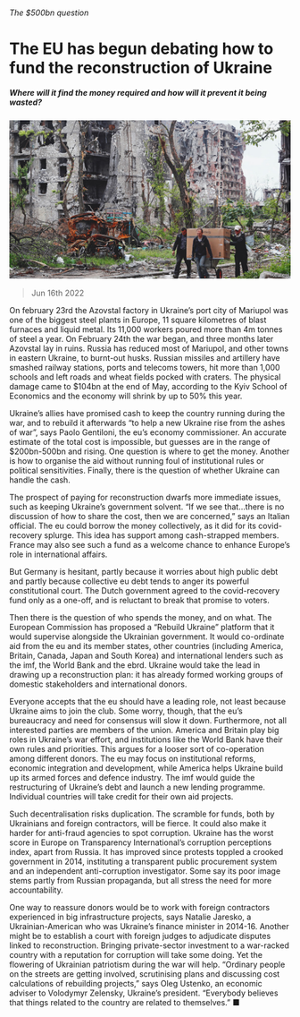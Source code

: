 ###### The $500bn question

# The EU has begun debating how to fund the reconstruction of Ukraine 

##### Where will it find the money required and how will it prevent it being wasted? 

![image](images/20220618_EUP002.jpg) 

> Jun 16th 2022 

On february 23rd the Azovstal factory in Ukraine’s port city of Mariupol was one of the biggest steel plants in Europe, 11 square kilometres of blast furnaces and liquid metal. Its 11,000 workers poured more than 4m tonnes of steel a year. On February 24th the war began, and three months later Azovstal lay in ruins. Russia has reduced most of Mariupol, and other towns in eastern Ukraine, to burnt-out husks. Russian missiles and artillery have smashed railway stations, ports and telecoms towers, hit more than 1,000 schools and left roads and wheat fields pocked with craters. The physical damage came to $104bn at the end of May, according to the Kyiv School of Economics and the economy will shrink by up to 50% this year. 

Ukraine’s allies have promised cash to keep the country running during the war, and to rebuild it afterwards “to help a new Ukraine rise from the ashes of war”, says Paolo Gentiloni, the eu’s economy commissioner. An accurate estimate of the total cost is impossible, but guesses are in the range of $200bn-500bn and rising. One question is where to get the money. Another is how to organise the aid without running foul of institutional rules or political sensitivities. Finally, there is the question of whether Ukraine can handle the cash.

The prospect of paying for reconstruction dwarfs more immediate issues, such as keeping Ukraine’s government solvent. “If we see that…there is no discussion of how to share the cost, then we are concerned,” says an Italian official. The eu could borrow the money collectively, as it did for its covid-recovery splurge. This idea has support among cash-strapped members. France may also see such a fund as a welcome chance to enhance Europe’s role in international affairs.

But Germany is hesitant, partly because it worries about high public debt and partly because collective eu debt tends to anger its powerful constitutional court. The Dutch government agreed to the covid-recovery fund only as a one-off, and is reluctant to break that promise to voters.

Then there is the question of who spends the money, and on what. The European Commission has proposed a “Rebuild Ukraine” platform that it would supervise alongside the Ukrainian government. It would co-ordinate aid from the eu and its member states, other countries (including America, Britain, Canada, Japan and South Korea) and international lenders such as the imf, the World Bank and the ebrd. Ukraine would take the lead in drawing up a reconstruction plan: it has already formed working groups of domestic stakeholders and international donors. 

Everyone accepts that the eu should have a leading role, not least because Ukraine aims to join the club. Some worry, though, that the eu’s bureaucracy and need for consensus will slow it down. Furthermore, not all interested parties are members of the union. America and Britain play big roles in Ukraine’s war effort, and institutions like the World Bank have their own rules and priorities. This argues for a looser sort of co-operation among different donors. The eu may focus on institutional reforms, economic integration and development, while America helps Ukraine build up its armed forces and defence industry. The imf would guide the restructuring of Ukraine’s debt and launch a new lending programme. Individual countries will take credit for their own aid projects. 

Such decentralisation risks duplication. The scramble for funds, both by Ukrainians and foreign contractors, will be fierce. It could also make it harder for anti-fraud agencies to spot corruption. Ukraine has the worst score in Europe on Transparency International’s corruption perceptions index, apart from Russia. It has improved since protests toppled a crooked government in 2014, instituting a transparent public procurement system and an independent anti-corruption investigator. Some say its poor image stems partly from Russian propaganda, but all stress the need for more accountability. 

One way to reassure donors would be to work with foreign contractors experienced in big infrastructure projects, says Natalie Jaresko, a Ukrainian-American who was Ukraine’s finance minister in 2014-16. Another might be to establish a court with foreign judges to adjudicate disputes linked to reconstruction. Bringing private-sector investment to a war-racked country with a reputation for corruption will take some doing. Yet the flowering of Ukrainian patriotism during the war will help. “Ordinary people on the streets are getting involved, scrutinising plans and discussing cost calculations of rebuilding projects,” says Oleg Ustenko, an economic adviser to Volodymyr Zelensky, Ukraine’s president. “Everybody believes that things related to the country are related to themselves.” ■


